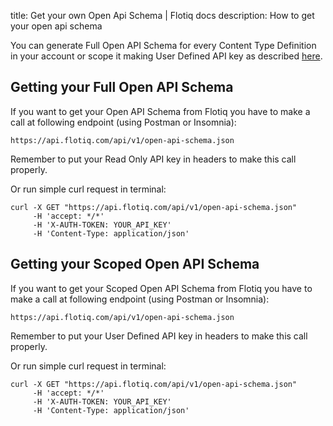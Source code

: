 title: Get your own Open Api Schema | Flotiq docs
description: How to get your open api schema

You can generate Full Open API Schema for every Content Type Definition in your account or scope it making User Defined API key as described [here](/API/#user-defined-api-keys).

## Getting your Full Open API Schema

If you want to get your Open API Schema from Flotiq you have to make a call at following endpoint (using Postman or Insomnia):

`
https://api.flotiq.com/api/v1/open-api-schema.json
`

Remember to put your Read Only API key in headers to make this call properly.

Or run simple curl request in terminal:

```
curl -X GET "https://api.flotiq.com/api/v1/open-api-schema.json" 
     -H 'accept: */*' 
     -H 'X-AUTH-TOKEN: YOUR_API_KEY' 
     -H 'Content-Type: application/json'
```

## Getting your Scoped Open API Schema

If you want to get your Scoped Open API Schema from Flotiq you have to make a call at following endpoint (using Postman or Insomnia):

`
https://api.flotiq.com/api/v1/open-api-schema.json
`

Remember to put your User Defined API key in headers to make this call properly.

Or run simple curl request in terminal:

```
curl -X GET "https://api.flotiq.com/api/v1/open-api-schema.json" 
     -H 'accept: */*' 
     -H 'X-AUTH-TOKEN: YOUR_API_KEY' 
     -H 'Content-Type: application/json'
```
